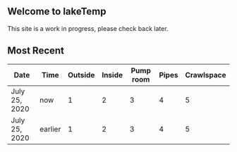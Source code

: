 ## Welcome to lakeTemp

This site is a work in progress, please check back later.

## Most Recent 
| Date | Time | Outside | Inside | Pump room | Pipes | Crawlspace |
| ---- | ---- |  -----  | ------ |  -------  | ----- |  --------  |
| July 25, 2020  | now | 1 | 2 | 3 | 4 | 5 |
| July 25, 2020  | earlier | 1 | 2 | 3 | 4 | 5 |
